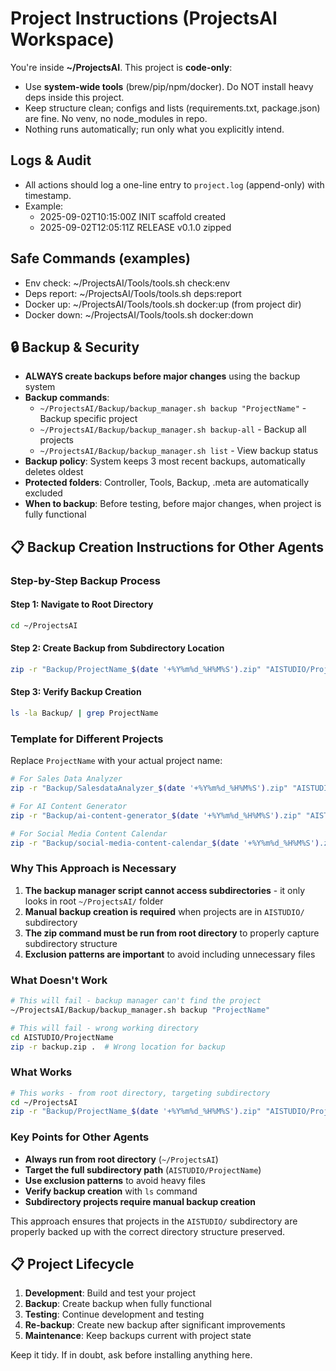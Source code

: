 # Project Instructions (ProjectsAI Workspace)

You're inside **~/ProjectsAI**. This project is **code-only**:
- Use **system-wide tools** (brew/pip/npm/docker). Do NOT install heavy deps inside this project.
- Keep structure clean; configs and lists (requirements.txt, package.json) are fine. No venv, no node_modules in repo.
- Nothing runs automatically; run only what you explicitly intend.

## Logs & Audit
- All actions should log a one-line entry to `project.log` (append-only) with timestamp.
- Example:
  - 2025-09-02T10:15:00Z INIT scaffold created
  - 2025-09-02T12:05:11Z RELEASE v0.1.0 zipped

## Safe Commands (examples)
- Env check:   ~/ProjectsAI/Tools/tools.sh check:env
- Deps report: ~/ProjectsAI/Tools/tools.sh deps:report
- Docker up:   ~/ProjectsAI/Tools/tools.sh docker:up   (from project dir)
- Docker down: ~/ProjectsAI/Tools/tools.sh docker:down

## 🔒 Backup & Security
- **ALWAYS create backups before major changes** using the backup system
- **Backup commands**:
  - `~/ProjectsAI/Backup/backup_manager.sh backup "ProjectName"` - Backup specific project
  - `~/ProjectsAI/Backup/backup_manager.sh backup-all` - Backup all projects
  - `~/ProjectsAI/Backup/backup_manager.sh list` - View backup status
- **Backup policy**: System keeps 3 most recent backups, automatically deletes oldest
- **Protected folders**: Controller, Tools, Backup, .meta are automatically excluded
- **When to backup**: Before testing, before major changes, when project is fully functional

## 📋 **Backup Creation Instructions for Other Agents**

### **Step-by-Step Backup Process**

#### **Step 1: Navigate to Root Directory**
```bash
cd ~/ProjectsAI
```

#### **Step 2: Create Backup from Subdirectory Location**
```bash
zip -r "Backup/ProjectName_$(date '+%Y%m%d_%H%M%S').zip" "AISTUDIO/ProjectName" -x "*/node_modules/*" "*/venv/*" "*/__pycache__/*" "*.log" "*.tmp"
```

#### **Step 3: Verify Backup Creation**
```bash
ls -la Backup/ | grep ProjectName
```

### **Template for Different Projects**

Replace `ProjectName` with your actual project name:

```bash
# For Sales Data Analyzer
zip -r "Backup/SalesdataAnalyzer_$(date '+%Y%m%d_%H%M%S').zip" "AISTUDIO/SalesdataAnalyzer" -x "*/node_modules/*" "*/venv/*" "*/__pycache__/*" "*.log" "*.tmp"

# For AI Content Generator
zip -r "Backup/ai-content-generator_$(date '+%Y%m%d_%H%M%S').zip" "AISTUDIO/ai-content-generator" -x "*/node_modules/*" "*/venv/*" "*/__pycache__/*" "*.log" "*.tmp"

# For Social Media Content Calendar
zip -r "Backup/social-media-content-calendar_$(date '+%Y%m%d_%H%M%S').zip" "AISTUDIO/social-media-content-calendar" -x "*/node_modules/*" "*/venv/*" "*/__pycache__/*" "*.log" "*.tmp"
```

### **Why This Approach is Necessary**

1. **The backup manager script cannot access subdirectories** - it only looks in root `~/ProjectsAI/` folder
2. **Manual backup creation is required** when projects are in `AISTUDIO/` subdirectory
3. **The zip command must be run from root directory** to properly capture subdirectory structure
4. **Exclusion patterns are important** to avoid including unnecessary files

### **What Doesn't Work**
```bash
# This will fail - backup manager can't find the project
~/ProjectsAI/Backup/backup_manager.sh backup "ProjectName"

# This will fail - wrong working directory
cd AISTUDIO/ProjectName
zip -r backup.zip .  # Wrong location for backup
```

### **What Works**
```bash
# This works - from root directory, targeting subdirectory
cd ~/ProjectsAI
zip -r "Backup/ProjectName_$(date '+%Y%m%d_%H%M%S').zip" "AISTUDIO/ProjectName" -x "*/node_modules/*" "*/venv/*" "*/__pycache__/*" "*.log" "*.tmp"
```

### **Key Points for Other Agents**

- **Always run from root directory** (`~/ProjectsAI`)
- **Target the full subdirectory path** (`AISTUDIO/ProjectName`)
- **Use exclusion patterns** to avoid heavy files
- **Verify backup creation** with `ls` command
- **Subdirectory projects require manual backup creation**

This approach ensures that projects in the `AISTUDIO/` subdirectory are properly backed up with the correct directory structure preserved.

## 📋 Project Lifecycle
1. **Development**: Build and test your project
2. **Backup**: Create backup when fully functional
3. **Testing**: Continue development and testing
4. **Re-backup**: Create new backup after significant improvements
5. **Maintenance**: Keep backups current with project state

Keep it tidy. If in doubt, ask before installing anything here.
